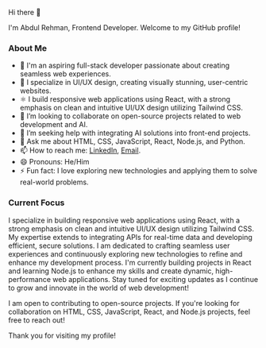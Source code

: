 Hi there 👋

I'm Abdul Rehman, Frontend Developer. Welcome to my GitHub profile!

### About Me
- 🔭 I'm an aspiring full-stack developer passionate about creating seamless web experiences.
- 🎨 I specialize in UI/UX design, creating visually stunning, user-centric websites.
- ⚛️ I build responsive web applications using React, with a strong emphasis on clean and intuitive UI/UX design utilizing Tailwind CSS.
- 👯 I’m looking to collaborate on open-source projects related to web development and AI.
- 🤔 I’m seeking help with integrating AI solutions into front-end projects.
- 💬 Ask me about HTML, CSS, JavaScript, React, Node.js, and Python.
- 📫 How to reach me: [LinkedIn](https://www.linkedin.com/in/abdul-rehman-94b92a248/), [Email](mailto:abdulrehmans30@outlook.com).
- 😄 Pronouns: He/Him
- ⚡ Fun fact: I love exploring new technologies and applying them to solve real-world problems.

### Current Focus
I specialize in building responsive web applications using React, with a strong emphasis on clean and intuitive UI/UX design utilizing Tailwind CSS. My expertise extends to integrating APIs for real-time data and developing efficient, secure solutions. I am dedicated to crafting seamless user experiences and continuously exploring new technologies to refine and enhance my development process. I'm currently building projects in React and learning Node.js to enhance my skills and create dynamic, high-performance web applications. Stay tuned for exciting updates as I continue to grow and innovate in the world of web development!


I am open to contributing to open-source projects. If you're looking for collaboration on HTML, CSS, JavaScript, React, and Node.js projects, feel free to reach out!

Thank you for visiting my profile!

